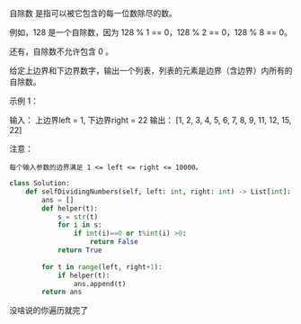 自除数 是指可以被它包含的每一位数除尽的数。

例如，128 是一个自除数，因为 128 % 1 == 0，128 % 2 == 0，128 % 8 == 0。

还有，自除数不允许包含 0 。

给定上边界和下边界数字，输出一个列表，列表的元素是边界（含边界）内所有的自除数。

示例 1：

输入： 
上边界left = 1, 下边界right = 22
输出： [1, 2, 3, 4, 5, 6, 7, 8, 9, 11, 12, 15, 22]

注意：

    每个输入参数的边界满足 1 <= left <= right <= 10000。



```python
class Solution:
    def selfDividingNumbers(self, left: int, right: int) -> List[int]:
        ans = [] 
        def helper(t):
            s = str(t)
            for i in s:
                if int(i)==0 or t%int(i) >0:
                    return False
            return True
                    
        for t in range(left, right+1):
            if helper(t):
                ans.append(t)
        return ans 
```



没啥说的你遍历就完了
